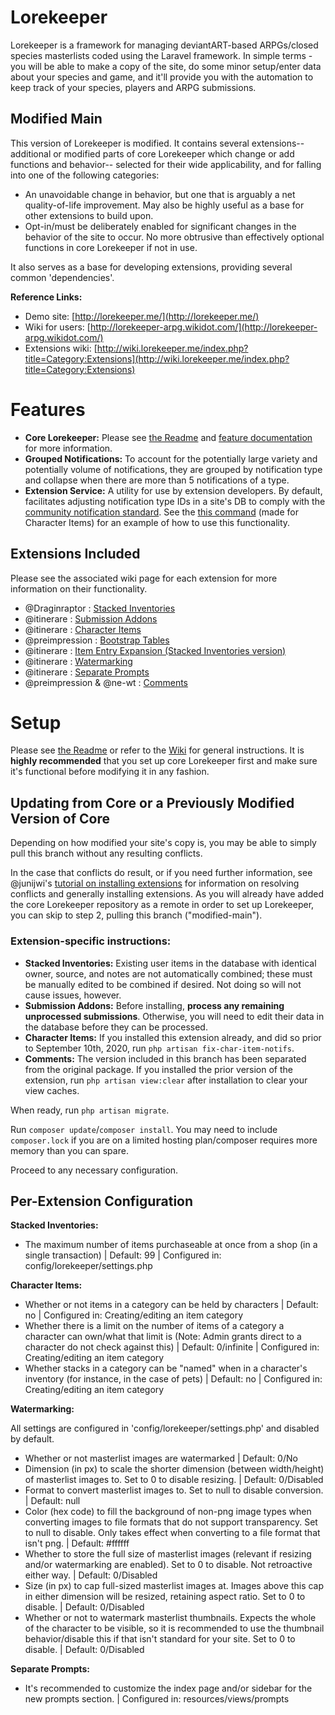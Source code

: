 # Lorekeeper

Lorekeeper is a framework for managing deviantART-based ARPGs/closed species masterlists coded using the Laravel framework. In simple terms - you will be able to make a copy of the site, do some minor setup/enter data about your species and game, and it'll provide you with the automation to keep track of your species, players and ARPG submissions.

## Modified Main

This version of Lorekeeper is modified. It contains several extensions-- additional or modified parts of core Lorekeeper which change or add functions and behavior-- selected for their wide applicability, and for falling into one of the following categories: 
- An unavoidable change in behavior, but one that is arguably a net quality-of-life improvement. May also be highly useful as a base for other extensions to build upon.
- Opt-in/must be deliberately enabled for significant changes in the behavior of the site to occur. No more obtrusive than effectively optional functions in core Lorekeeper if not in use. 

It also serves as a base for developing extensions, providing several common 'dependencies'.

**Reference Links:**
- Demo site: [http://lorekeeper.me/](http://lorekeeper.me/)
- Wiki for users: [http://lorekeeper-arpg.wikidot.com/](http://lorekeeper-arpg.wikidot.com/)
- Extensions wiki: [http://wiki.lorekeeper.me/index.php?title=Category:Extensions](http://wiki.lorekeeper.me/index.php?title=Category:Extensions)

# Features

- **Core Lorekeeper:** Please see [the Readme](https://github.com/corowne/lorekeeper/blob/master/README.md) and [feature documentation](http://lorekeeper-arpg.wikidot.com/) for more information.
- **Grouped Notifications:** To account for the potentially large variety and potentially volume of notifications, they are grouped by notification type and collapse when there are more than 5 notifications of a type.
- **Extension Service:** A utility for use by extension developers. By default, facilitates adjusting notification type IDs in a site's DB to comply with the [community notification standard](http://wiki.lorekeeper.me/index.php?title=Community_Notification_Standard). See the [this command](https://github.com/itinerare/lorekeeper/blob/15f9ba0a750f4a08d1e3e07139ad32a0b3c7fc9f/app/Console/Commands/FixCharItemNotifs.php) (made for Character Items) for an example of how to use this functionality.

## Extensions Included

Please see the associated wiki page for each extension for more information on their functionality.

- @Draginraptor : [Stacked Inventories](http://wiki.lorekeeper.me/index.php?title=Extensions:Stacked_Inventories)
- @itinerare : [Submission Addons](http://wiki.lorekeeper.me/index.php?title=Extensions:Submission_Addons)
- @itinerare : [Character Items](http://wiki.lorekeeper.me/index.php?title=Extensions:Character_Items)
- @preimpression : [Bootstrap Tables](http://wiki.lorekeeper.me/index.php?title=Extensions:Bootstrap_Tables)
- @itinerare : [Item Entry Expansion (Stacked Inventories version)](http://wiki.lorekeeper.me/index.php?title=Extensions:Item_Entry_Expansion)
- @itinerare : [Watermarking](http://wiki.lorekeeper.me/index.php?title=Extensions:Watermarking)
- @itinerare : [Separate Prompts](http://wiki.lorekeeper.me/index.php?title=Extensions:Separate_Prompts)
- @preimpression & @ne-wt : [Comments](http://wiki.lorekeeper.me/index.php?title=Extensions:Comments)

# Setup

Please see [the Readme](https://github.com/corowne/lorekeeper/blob/master/README.md) or refer to the [Wiki](http://lorekeeper-arpg.wikidot.com/) for general instructions. It is **highly recommended** that you set up core Lorekeeper first and make sure it's functional before modifying it in any fashion.

## Updating from Core or a Previously Modified Version of Core

Depending on how modified your site's copy is, you may be able to simply pull this branch without any resulting conflicts. 

In the case that conflicts do result, or if you need further information, see @junijwi's [tutorial on installing extensions](http://wiki.lorekeeper.me/index.php?title=Tutorial:_Installing_Extensions) for information on resolving conflicts and generally installing extensions. As you will already have added the core Lorekeeper repository as a remote in order to set up Lorekeeper, you can skip to step 2, pulling this branch ("modified-main").

### Extension-specific instructions:

- **Stacked Inventories:** Existing user items in the database with identical owner, source, and notes are not automatically combined; these must be manually edited to be combined if desired. Not doing so will not cause issues, however.
- **Submission Addons:** Before installing, **process any remaining unprocessed submissions**. Otherwise, you will need to edit their data in the database before they can be processed.
- **Character Items:** If you installed this extension already, and did so prior to September 10th, 2020, run `php artisan fix-char-item-notifs`.
- **Comments:** The version included in this branch has been separated from the original package. If you installed the prior version of the extension, run `php artisan view:clear` after installation to clear your view caches.

When ready, run `php artisan migrate`.

Run `composer update`/`composer install`. You may need to include `composer.lock` if you are on a limited hosting plan/composer requires more memory than you can spare.

Proceed to any necessary configuration.

## Per-Extension Configuration

**Stacked Inventories:** 
- The maximum number of items purchaseable at once from a shop (in a single transaction) | Default: 99 | Configured in: config/lorekeeper/settings.php

**Character Items:**
- Whether or not items in a category can be held by characters | Default: no | Configured in: Creating/editing an item category
- Whether there is a limit on the number of items of a category a character can own/what that limit is (Note: Admin grants direct to a character do not check against this) | Default: 0/infinite | Configured in: Creating/editing an item category
- Whether stacks in a category can be "named" when in a character's inventory (for instance, in the case of pets) | Default: no | Configured in: Creating/editing an item category

**Watermarking:**

All settings are configured in 'config/lorekeeper/settings.php' and disabled by default.
- Whether or not masterlist images are watermarked | Default: 0/No
- Dimension (in px) to scale the shorter dimension (between width/height) of masterlist images to. Set to 0 to disable resizing. |  Default: 0/Disabled
- Format to convert masterlist images to. Set to null to disable conversion. | Default: null
- Color (hex code) to fill the background of non-png image types when converting images to file formats that do not support transparency. Set to null to disable. Only takes effect when converting to a file format that isn't png. | Default: #ffffff
- Whether to store the full size of masterlist images (relevant if resizing and/or watermarking are enabled). Set to 0 to disable. Not retroactive either way. | Default: 0/Disabled
- Size (in px) to cap full-sized masterlist images at. Images above this cap in either dimension will be resized, retaining aspect ratio. Set to 0 to disable. | Default: 0/Disabled
- Whether or not to watermark masterlist thumbnails. Expects the whole of the character to be visible, so it is recommended to use the thumbnail behavior/disable this if that isn't standard for your site. Set to 0 to disable. | Default: 0/Disabled

**Separate Prompts:**
- It's recommended to customize the index page and/or sidebar for the new prompts section. | Configured in: resources/views/prompts